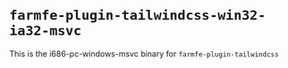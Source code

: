 # `farmfe-plugin-tailwindcss-win32-ia32-msvc`

This is the i686-pc-windows-msvc binary for `farmfe-plugin-tailwindcss`
